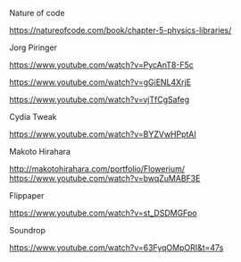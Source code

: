 Nature of code

https://natureofcode.com/book/chapter-5-physics-libraries/


Jorg Piringer

https://www.youtube.com/watch?v=PycAnT8-F5c

https://www.youtube.com/watch?v=gGiENL4XrjE

https://www.youtube.com/watch?v=vjTfCgSafeg


Cydia Tweak

https://www.youtube.com/watch?v=BYZVwHPptAI


Makoto Hirahara

http://makotohirahara.com/portfolio/Flowerium/
https://www.youtube.com/watch?v=bwqZuMABF3E


Flippaper

https://www.youtube.com/watch?v=st_DSDMGFpo


Soundrop

https://www.youtube.com/watch?v=63FyqOMpORI&t=47s


